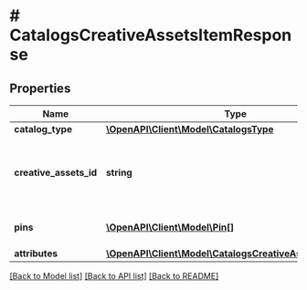 # # CatalogsCreativeAssetsItemResponse

## Properties

Name | Type | Description | Notes
------------ | ------------- | ------------- | -------------
**catalog_type** | [**\OpenAPI\Client\Model\CatalogsType**](CatalogsType.md) |  |
**creative_assets_id** | **string** | The catalog creative assets id in the merchant namespace | [optional]
**pins** | [**\OpenAPI\Client\Model\Pin[]**](Pin.md) | The pins mapped to the item | [optional]
**attributes** | [**\OpenAPI\Client\Model\CatalogsCreativeAssetsAttributes**](CatalogsCreativeAssetsAttributes.md) |  | [optional]

[[Back to Model list]](../../README.md#models) [[Back to API list]](../../README.md#endpoints) [[Back to README]](../../README.md)
